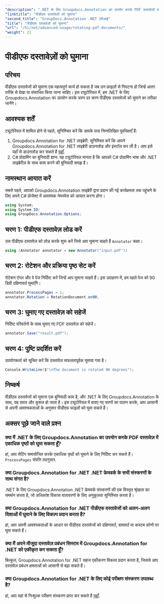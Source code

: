 ```yaml
---
"description": ".NET के लिए Groupdocs.Annotation का उपयोग करके PDF दस्तावेज़ों को आसानी से घुमाना सीखें। दस्तावेज़ प्रबंधन दक्षता में सुधार करें।"
"linktitle": "पीडीएफ दस्तावेज़ों को घुमाना"
"second_title": "GroupDocs.Annotation .NET एपीआई"
"title": "पीडीएफ दस्तावेज़ों को घुमाना"
"url": "/hi/net/advanced-usage/rotating-pdf-documents/"
"weight": 22
---
```


# पीडीएफ दस्तावेज़ों को घुमाना

## परिचय
पीडीएफ दस्तावेजों को घुमाना एक महत्वपूर्ण कार्य हो सकता है जब उन फ़ाइलों से निपटना हो जिन्हें अलग तरीके से देखा या संसाधित किया जाना चाहिए। इस ट्यूटोरियल में, हम .NET के लिए Groupdocs.Annotation का उपयोग करके चरण दर चरण पीडीएफ दस्तावेजों को घुमाने का तरीका जानेंगे।
## आवश्यक शर्तें
ट्यूटोरियल में शामिल होने से पहले, सुनिश्चित करें कि आपके पास निम्नलिखित पूर्वापेक्षाएँ हैं:
1. Groupdocs.Annotation for .NET लाइब्रेरी: सुनिश्चित करें कि आपने Groupdocs.Annotation for .NET लाइब्रेरी डाउनलोड और इंस्टॉल कर ली है। आप इसे यहाँ से डाउनलोड कर सकते हैं [यहाँ](https://releases.groupdocs.com/annotation/net/).
2. C# प्रोग्रामिंग का बुनियादी ज्ञान: यह ट्यूटोरियल मानता है कि आपको C# प्रोग्रामिंग भाषा और .NET लाइब्रेरीज़ के साथ काम करने की बुनियादी समझ है।

## नामस्थान आयात करें
सबसे पहले, आपको Groupdocs.Annotation लाइब्रेरी द्वारा प्रदान की गई कार्यक्षमता तक पहुंचने के लिए अपने C# प्रोजेक्ट में आवश्यक नेमस्पेस को आयात करना होगा।
```csharp
using System;
using System.IO;
using GroupDocs.Annotation.Options;
```
## चरण 1: पीडीएफ दस्तावेज़ लोड करें
उस पीडीएफ दस्तावेज़ को लोड करके शुरू करें जिसे आप घुमाना चाहते हैं `Annotator` कक्षा।
```csharp
using (Annotator annotator = new Annotator("input.pdf"))
```
## चरण 2: रोटेशन और प्रक्रिया पृष्ठ सेट करें
रोटेशन एंगल और वे पेज निर्दिष्ट करें जिन्हें आप घुमाना चाहते हैं। इस उदाहरण में, हम पहले पेज को 90 डिग्री दक्षिणावर्त घुमाएँगे।
```csharp
annotator.ProcessPages = 1;
annotator.Rotation = RotationDocument.on90;
```
## चरण 3: घुमाए गए दस्तावेज़ को सहेजें
निर्दिष्ट परिवर्तनों के साथ घुमाए गए PDF दस्तावेज़ को सहेजें।
```csharp
annotator.Save("result.pdf");
```
## चरण 4: पुष्टि प्रदर्शित करें
उपयोगकर्ता को सूचित करें कि दस्तावेज़ सफलतापूर्वक घुमाया गया है।
```csharp
Console.WriteLine($"\nThe document is rotated 90 degrees");
```

## निष्कर्ष
पीडीएफ दस्तावेजों को घुमाना एक बुनियादी काम है, और .NET के लिए Groupdocs.Annotation के साथ, यह सरल और कुशल हो जाता है। इस ट्यूटोरियल में बताए गए चरणों का पालन करके, आप आसानी से अपनी आवश्यकताओं के अनुसार पीडीएफ फाइलों को घुमा सकते हैं।
## अक्सर पूछे जाने वाले प्रश्न
### क्या मैं .NET के लिए Groupdocs.Annotation का उपयोग करके PDF दस्तावेज़ में एकाधिक पृष्ठों को घुमा सकता हूँ?
हां, आप सेटिंग समायोजित करके एकाधिक पृष्ठों को घुमाने के लिए निर्दिष्ट कर सकते हैं। `ProcessPages` संपत्ति तदनुसार.
### क्या Groupdocs.Annotation for .NET .NET फ्रेमवर्क के सभी संस्करणों के साथ संगत है?
.NET के लिए Groupdocs.Annotation .NET फ्रेमवर्क संस्करणों की एक विस्तृत श्रृंखला का समर्थन करता है, जो अधिकांश विकास वातावरणों के लिए अनुकूलता सुनिश्चित करता है।
### क्या Groupdocs.Annotation for .NET पीडीएफ दस्तावेजों को अलग-अलग दिशाओं में घुमाने के लिए विकल्प प्रदान करता है?
हां, आप अपनी आवश्यकताओं के आधार पर पीडीएफ दस्तावेजों को दक्षिणावर्त, वामावर्त या कस्टम कोणों पर घुमा सकते हैं।
### क्या मैं अपने मौजूदा दस्तावेज़ प्रबंधन सिस्टम में Groupdocs.Annotation for .NET को एकीकृत कर सकता हूँ?
बिल्कुल, Groupdocs.Annotation for .NET सहज एकीकरण विकल्प प्रदान करता है, जिससे आप दस्तावेज़ प्रबंधन क्षमताओं को आसानी से बढ़ा सकते हैं।
### क्या Groupdocs.Annotation for .NET के लिए कोई परीक्षण संस्करण उपलब्ध है?
हां, आप यहां से निःशुल्क परीक्षण संस्करण प्राप्त कर सकते हैं [यहाँ](https://releases.groupdocs.com/).